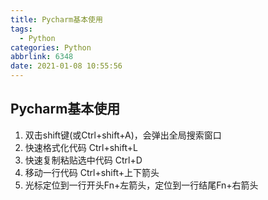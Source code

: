 ```yaml
---
title: Pycharm基本使用
tags:
  - Python
categories: Python
abbrlink: 6348
date: 2021-01-08 10:55:56
---
```

## Pycharm基本使用
1. 双击shift键(或Ctrl+shift+A)，会弹出全局搜索窗口
2. 快速格式化代码 Ctrl+shift+L
3. 快速复制粘贴选中代码 Ctrl+D
4. 移动一行代码 Ctrl+shift+上下箭头
5. 光标定位到一行开头Fn+左箭头，定位到一行结尾Fn+右箭头
